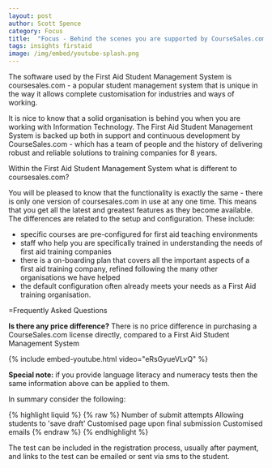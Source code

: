 ```yaml
---
layout: post
author: Scott Spence
category: Focus
title:  "Focus - Behind the scenes you are supported by CourseSales.com"      
tags: insights firstaid
image: /img/embed/youtube-splash.png
---
```


The software used by the First Aid Student Management System is coursesales.com - a popular student management system that is unique in the way it allows complete customisation for industries and ways of working. 

It is nice to know that a solid organisation is behind you when you are working with Information Technology. The First Aid Student Management System is backed up both in support and continuous development by CourseSales.com - which has a team of people and the history of delivering robust and reliable solutions to training companies for 8 years. 

Within the First Aid Student Management System what is different to coursesales.com?

You will be pleased to know that the functionality is exactly the same - there is only one version of coursesales.com in use at any one time. This means that you get all the latest and greatest features as they become available. The differences are related to the setup and configuration. These include:

* specific courses are pre-configured for first aid teaching environments
* staff who help you are specifically trained in understanding the needs of first aid training companies
* there is a on-boarding plan that covers all the important aspects of a first aid training company, refined following the many other organisations we have helped
* the default configuration often already meets your needs as a First Aid training organisation.

=Frequently Asked Questions

<b>Is there any price difference?</b>
There is no price difference in purchasing a CourseSales.com license directly, compared to a First Aid Student Management System


{% include embed-youtube.html video="eRsGyueVLvQ" %}

<b>Special note:</b> if you provide language literacy and numeracy tests then the same information above can be applied to them. 

In summary consider the following:

{% highlight liquid %}
{% raw  %}
Number of submit attempts
Allowing students to 'save draft'
Customised page upon final submission
Customised emails
{% endraw  %}
{% endhighlight %}

The test can be included in the registration process, usually after payment, and links to the test can be emailed or sent via sms to the student.  
